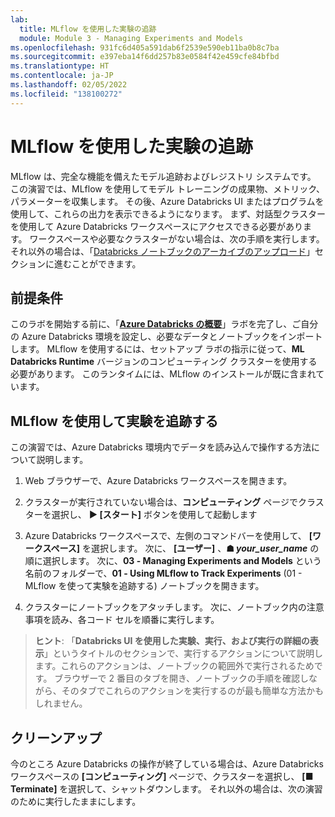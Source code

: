 ```yaml
---
lab:
  title: MLflow を使用した実験の追跡
  module: Module 3 - Managing Experiments and Models
ms.openlocfilehash: 931fc6d405a591dab6f2539e590eb11ba0b8c7ba
ms.sourcegitcommit: e397eba14f6dd257b83e0584f42e459cfe84bfbd
ms.translationtype: HT
ms.contentlocale: ja-JP
ms.lasthandoff: 02/05/2022
ms.locfileid: "138100272"
---
```

# <a name="using-mlflow-to-track-experiments"></a>MLflow を使用した実験の追跡

MLflow は、完全な機能を備えたモデル追跡およびレジストリ システムです。  この演習では、MLflow を使用してモデル トレーニングの成果物、メトリック、パラメーターを収集します。  その後、Azure Databricks UI またはプログラムを使用して、これらの出力を表示できるようになります。 まず、対話型クラスターを使用して Azure Databricks ワークスペースにアクセスできる必要があります。 ワークスペースや必要なクラスターがない場合は、次の手順を実行します。 それ以外の場合は、「[Databricks ノートブックのアーカイブのアップロード](#Upload-the-Databricks-notebook-archive)」セクションに進むことができます。

## <a name="prerequisites"></a>前提条件

このラボを開始する前に、「[**Azure Databricks の概要**](Instructions/Labs/01a-introduction-to-azure-databricks.md)」ラボを完了し、ご自分の Azure Databricks 環境を設定し、必要なデータとノートブックをインポートします。 MLflow を使用するには、セットアップ ラボの指示に従って、**ML Databricks Runtime** バージョンのコンピューティング クラスターを使用する必要があります。 このランタイムには、MLflow のインストールが既に含まれています。

## <a name="use-mlflow-to-track-experiments"></a>MLflow を使用して実験を追跡する

この演習では、Azure Databricks 環境内でデータを読み込んで操作する方法について説明します。

1. Web ブラウザーで、Azure Databricks ワークスペースを開きます。

1. クラスターが実行されていない場合は、**コンピューティング** ページでクラスターを選択し、 **&#9654; [スタート]** ボタンを使用して起動します

1. Azure Databricks ワークスペースで、左側のコマンドバーを使用して、 **[ワークスペース]** を選択します。 次に、 **[ユーザー]** 、**&#9751; *your_user_name*** の順に選択します。 次に、**03 - Managing Experiments and Models** という名前のフォルダーで、**01 - Using MLflow to Track Experiments** \(01 - MLflow を使って実験を追跡する\) ノートブックを開きます。

1. クラスターにノートブックをアタッチします。 次に、ノートブック内の注意事項を読み、各コード セルを順番に実行します。

> **ヒント**: 「**Databricks UI を使用した実験、実行、および実行の詳細の表示**」というタイトルのセクションで、実行するアクションについて説明します。これらのアクションは、ノートブックの範囲外で実行されるためです。  ブラウザーで 2 番目のタブを開き、ノートブックの手順を確認しながら、そのタブでこれらのアクションを実行するのが最も簡単な方法かもしれません。

## <a name="clean-up"></a>クリーンアップ

今のところ Azure Databricks の操作が終了している場合は、Azure Databricks ワークスペースの **[コンピューティング]** ページで、クラスターを選択し、 **[&#9632; Terminate]** を選択して、シャットダウンします。 それ以外の場合は、次の演習のために実行したままにします。
